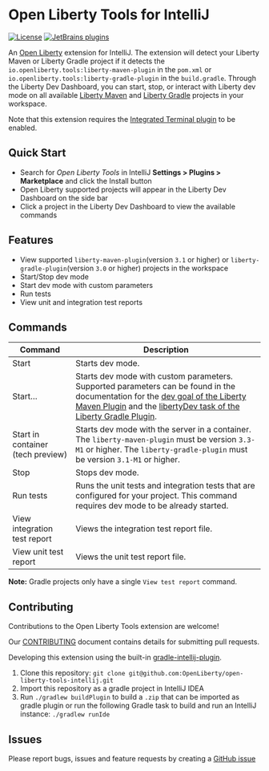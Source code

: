 # Open Liberty Tools for IntelliJ
[plugin-repo]: https://plugins.jetbrains.com/plugin/14856-open-liberty-tools
[plugin-version-svg]: https://img.shields.io/jetbrains/plugin/v/14856-open-liberty-tools.svg

[![License](https://img.shields.io/badge/License-EPL%202.0-red.svg?label=license&logo=eclipse)](https://www.eclipse.org/legal/epl-2.0/)
[![JetBrains plugins][plugin-version-svg]][plugin-repo]

An [Open Liberty](https://openliberty.io/) extension for IntelliJ. The extension will detect your Liberty Maven or Liberty 
Gradle project if it detects the `io.openliberty.tools:liberty-maven-plugin` in the `pom.xml` or 
`io.openliberty.tools:liberty-gradle-plugin` in the `build.gradle`.  Through the Liberty Dev Dashboard, you can start,
stop, or interact with Liberty dev mode on all available 
[Liberty Maven](https://github.com/OpenLiberty/ci.maven/blob/master/docs/dev.md#dev) 
and [Liberty Gradle](https://github.com/OpenLiberty/ci.gradle/blob/master/docs/libertyDev.md) projects in your workspace.

Note that this extension requires the [Integrated Terminal plugin](https://plugins.jetbrains.com/plugin/13123-terminal) to be enabled.

## Quick Start

- Search for _Open Liberty Tools_ in IntelliJ **Settings > Plugins > Marketplace** and click the Install button
- Open Liberty supported projects will appear in the Liberty Dev Dashboard on the side bar
- Click a project in the Liberty Dev Dashboard to view the available commands

## Features

- View supported `liberty-maven-plugin`(version `3.1` or higher) or `liberty-gradle-plugin`(version `3.0` or higher) projects in the workspace
- Start/Stop dev mode
- Start dev mode with custom parameters
- Run tests
- View unit and integration test reports

## Commands

| Command                      | Description                                                                                                                                                                                                                                                                                                                  |
| ---------------------------- | ---------------------------------------------------------------------------------------------------------------------------------------------------------------------------------------------------------------------------------------------------------------------------------------------------------------------------- |
| Start                        | Starts dev mode.                                                                                                                                                                                                                                                                                                             |
| Start…​                      | Starts dev mode with custom parameters. Supported parameters can be found in the documentation for the [dev goal of the Liberty Maven Plugin](https://github.com/OpenLiberty/ci.maven/blob/master/docs/dev.md#additional-parameters) and the [libertyDev task of the Liberty Gradle Plugin](https://github.com/OpenLiberty/ci.gradle/blob/master/docs/libertyDev.md#command-line-parameters). |
| Start in container (tech preview)                         | Starts dev mode with the server in a container. The `liberty-maven-plugin` must be version `3.3-M1` or higher. The `liberty-gradle-plugin` must be version `3.1-M1` or higher.
| Stop                         | Stops dev mode.                                                                                                                                                                                                                                                                                                              |
| Run tests                    | Runs the unit tests and integration tests that are configured for your project. This command requires dev mode to be already started.                                                                                                                                                                                        |
| View integration test report | Views the integration test report file.                                                                                                                                                                                                                                                                                      |
| View unit test report        | Views the unit test report file.                                                                                                                                                                                                                                                                                             |

**Note:** Gradle projects only have a single `View test report` command.

## Contributing

Contributions to the Open Liberty Tools extension are welcome!

Our [CONTRIBUTING](CONTRIBUTING.md) document contains details for submitting pull requests.

Developing this extension using the built-in [gradle-intellij-plugin](https://github.com/JetBrains/gradle-intellij-plugin/).

1. Clone this repository: `git clone git@github.com:OpenLiberty/open-liberty-tools-intellij.git`
2. Import this repository as a gradle project in IntelliJ IDEA
3. Run `./gradlew buildPlugin` to build a `.zip` that can be imported as gradle plugin or run the following Gradle task to build and run an IntelliJ instance:
`./gradlew runIde`

## Issues

Please report bugs, issues and feature requests by creating a [GitHub issue](https://github.com/OpenLiberty/open-liberty-tools-intellij/issues)